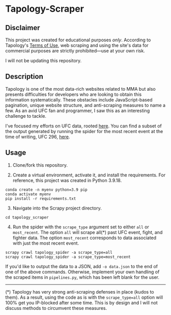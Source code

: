 # Tapology-Scraper

## Disclaimer
This project was created for educational purposes _only_. According to Tapology's [Terms of Use](https://www.tapology.com/terms_of_use), web scraping and using the site's data for commercial purposes are strictly prohibited&mdash;use at your own risk. 

I will not be updating this repository.

## Description
Tapology is one of the most data-rich websites related to MMA but also presents difficulties for developers who are looking to obtain this information systematically. These obstacles include JavaScript-based pagination, unique website structure, and anti-scraping measures to name a few. As an avid UFC fan and programmer, I saw this as an interesting challenge to tackle.

I've focused my efforts on UFC data, rooted [here](https://www.tapology.com/fightcenter?group=ufc&schedule=results&sport=mma). You can find a subset of the output generated by running the spider for the most recent event at the time of writing, UFC 296, [here](sample_data/data_subset.json).

## Usage
1. Clone/fork this repository.

2. Create a virtual environment, activate it, and install the requirements. For reference, this project was created in Python 3.9.18.
```
conda create -n myenv python=3.9 pip
conda activate myenv
pip install -r requirements.txt
```

3. Navigate into the Scrapy project directory.
```
cd tapology_scraper
```

4. Run the spider with the `scrape_type` argument set to either `all` or `most_recent`. The option `all` will scrape all(*) past UFC event, fight, and fighter data. The option `most_recent` corresponds to data associated with just the most recent event.
```
scrapy crawl tapology_spider -a scrape_type=all
scrapy crawl tapology_spider -a scrape_type=most_recent
```
If you'd like to output the data to a JSON, add `-o data.json` to the end of one of the above commands. Otherwise, implement your own handling of the scraped items in `pipelines.py`, which has been left blank for the user.

---
(*) Tapology has very strong anti-scraping defenses in place (kudos to them). As a result, using the code as is with the `scrape_type=all` option will 100% get you IP-blocked after some time. This is by design and I will not discuss methods to circumvent these measures.
